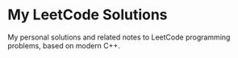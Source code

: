 # My LeetCode Solutions
 
My personal solutions and related notes to LeetCode programming problems, based on modern C++.